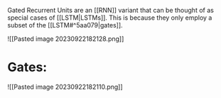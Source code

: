 Gated Recurrent Units are an [[RNN]] variant that can be thought of as special cases of [[LSTM|LSTMs]]. This is because they only employ a subset of the [[LSTM#^5aa079|gates]].

![[Pasted image 20230922182128.png]]
# Gates:
![[Pasted image 20230922182110.png]]
